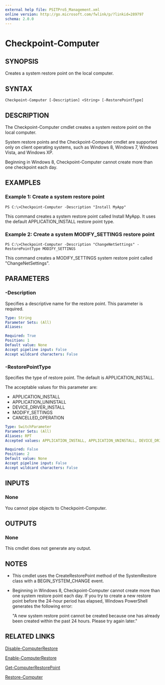 ```yaml
---
external help file: PSITPro5_Management.xml
online version: http://go.microsoft.com/fwlink/p/?linkid=289797
schema: 2.0.0
---
```


# Checkpoint-Computer
## SYNOPSIS
Creates a system restore point on the local computer.

## SYNTAX

```
Checkpoint-Computer [-Description] <String> [-RestorePointType]
```

## DESCRIPTION
The Checkpoint-Computer cmdlet creates a system restore point on the local computer.

System restore points and the Checkpoint-Computer cmdlet are supported only on client operating systems, such as Windows 8, Windows 7, Windows Vista, and Windows XP.

Beginning in Windows 8, Checkpoint-Computer cannot create more than one checkpoint each day.

## EXAMPLES

### Example 1: Create a system restore point
```
PS C:\>Checkpoint-Computer -Description "Install MyApp"
```

This command creates a system restore point called Install MyApp.
It uses the default APPLICATION_INSTALL restore point type.

### Example 2: Create a system MODIFY_SETTINGS restore point
```
PS C:\>Checkpoint-Computer -Description "ChangeNetSettings" -RestorePointType MODIFY_SETTINGS
```

This command creates a MODIFY_SETTINGS system restore point called "ChangeNetSettings".

## PARAMETERS

### -Description
Specifies a descriptive name for the restore point.
This parameter is required.

```yaml
Type: String
Parameter Sets: (All)
Aliases: 

Required: True
Position: 1
Default value: None
Accept pipeline input: False
Accept wildcard characters: False
```

### -RestorePointType
Specifies the type of restore point.
The default is APPLICATION_INSTALL.

The acceptable values for this parameter are:

- APPLICATION_INSTALL
- APPLICATION_UNINSTALL
- DEVICE_DRIVER_INSTALL
- MODIFY_SETTINGS
- CANCELLED_OPERATION

```yaml
Type: SwitchParameter
Parameter Sets: (All)
Aliases: RPT
Accepted values: APPLICATION_INSTALL, APPLICATION_UNINSTALL, DEVICE_DRIVER_INSTALL, MODIFY_SETTINGS, CANCELLED_OPERATION

Required: False
Position: 2
Default value: None
Accept pipeline input: False
Accept wildcard characters: False
```

## INPUTS

### None
You cannot pipe objects to Checkpoint-Computer.

## OUTPUTS

### None
This cmdlet does not generate any output.

## NOTES
* This cmdlet uses the CreateRestorePoint method of the SystemRestore class with a BEGIN_SYSTEM_CHANGE event.
* Beginning in Windows 8, Checkpoint-Computer cannot create more than one system restore point each day. If you try to create a new restore point before the 24-hour period has elapsed, Windows PowerShell generates the following error:

  "A new system restore point cannot be created because one has already been created within the past 24 hours.
Please try again later."

## RELATED LINKS

[Disable-ComputerRestore](06c5d9de-8a14-449c-b13b-c6793297e3fe)

[Enable-ComputerRestore](47fd013a-d03b-487d-8c7b-17e93f038d1f)

[Get-ComputerRestorePoint](3afe67e8-56bd-4505-b7f6-b822143a28d5)

[Restore-Computer](c570f18d-f1dd-462a-b00b-3eb1d2a81dfc)

